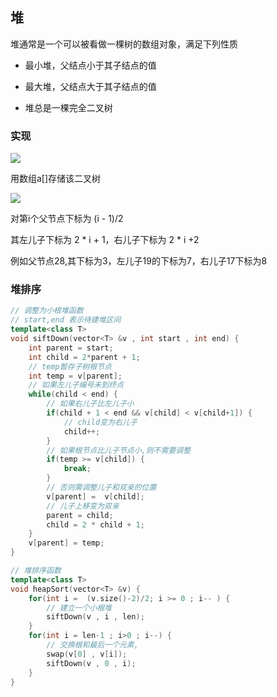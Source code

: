 <!--
 * @Description: 
 * @Version: 1.0
 * @Author: DaLao
 * @Email: dalao_li@163.com
 * @Date: 2021-12-06 21:07:46
 * @LastEditors: DaLao
 * @LastEditTime: 2022-03-27 00:18:24
-->

## 堆

堆通常是一个可以被看做一棵树的数组对象，满足下列性质

- 最小堆，父结点小于其子结点的值

- 最大堆，父结点大于其子结点的值

- 堆总是一棵完全二叉树


### 实现

![](https://cdn.hurra.ltd/img/20211206214509.png)

用数组a[]存储该二叉树

![](https://cdn.hurra.ltd/img/20211206214958.png)

对第i个父节点下标为 (i - 1)/2

其左儿子下标为 2 * i + 1，右儿子下标为 2 * i +2

例如父节点28,其下标为3，左儿子19的下标为7，右儿子17下标为8


### 堆排序

```c++
// 调整为小根堆函数
// start,end 表示待建堆区间
template<class T>
void siftDown(vector<T> &v , int start , int end) {
    int parent = start;
    int child = 2*parent + 1;
    // temp暂存子树根节点
    int temp = v[parent];
    // 如果左儿子编号未到终点
    while(child < end) {
        // 如果右儿子比左儿子小
        if(child + 1 < end && v[child] < v[child+1]) {
            // child变为右儿子
            child++;
        }
        // 如果根节点比儿子节点小,则不需要调整
        if(temp >= v[child]) {
            break;
        }
        // 否则需调整儿子和双亲的位置
        v[parent] =  v[child];
        // 儿子上移变为双亲
        parent = child;
        child = 2 * child + 1;
    }
    v[parent] = temp;
}

// 堆排序函数
template<class T>
void heapSort(vector<T> &v) {
    for(int i =  (v.size()-2)/2; i >= 0 ; i-- ) {
        // 建立一个小根堆
        siftDown(v , i , len);
    }
    for(int i = len-1 ; i>0 ; i--) {
        // 交换根和最后一个元素,
        swap(v[0] , v[i]);
        siftDown(v , 0 , i);
    }
}
```